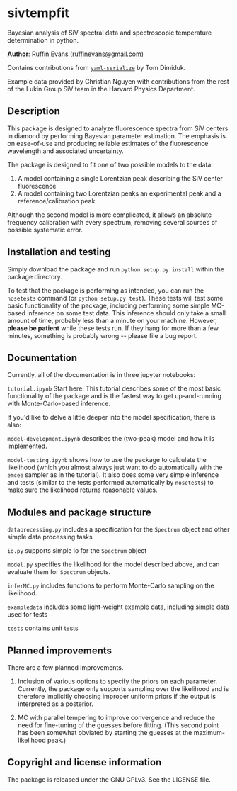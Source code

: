 # sivtempfit
Bayesian analysis of SiV spectral data and spectroscopic temperature determination in python.

**Author**: Ruffin Evans (ruffinevans@gmail.com)

Contains contributions from [`yaml-serialize`](https://github.com/tdimiduk/yaml-serialize) by Tom Dimiduk.

Example data provided by Christian Nguyen with contributions from the rest of the Lukin Group SiV team in the Harvard Physics Department.

## Description
This package is designed to analyze fluorescence spectra from SiV centers in diamond by performing Bayesian parameter estimation. The emphasis is on ease-of-use and producing reliable estimates of the fluorescence wavelength and associated uncertainty.

The package is designed to fit one of two possible models to the data: 

1. A model containing a single Lorentzian peak describing the SiV center fluorescence
2. A model containing two Lorentzian peaks an experimental peak and a reference/calibration peak.

Although the second model is more complicated, it allows an absolute frequency calibration with every spectrum, removing several sources of possible systematic error.

## Installation and testing

Simply download the package and run `python setup.py install` within the package directory.

To test that the package is performing as intended, you can run the `nosetests` command (or `python setup.py test`). These tests will test some basic functionality of the package, including performing some simple MC-based inference on some test data. This inference should only take a small amount of time, probably less than a minute on your machine. However, **please be patient** while these tests run. If they hang for more than a few minutes, something is probably wrong -- please file a bug report.

## Documentation

Currently, all of the documentation is in three jupyter notebooks:

`tutorial.ipynb` Start here. This tutorial describes some of the most basic functionality of the package and is the fastest way to get up-and-running with Monte-Carlo-based inference.

If you'd like to delve a little deeper into the model specification, there is also:

`model-development.ipynb` describes the (two-peak) model and how it is implemented.

`model-testing.ipynb` shows how to use the package to calculate the likelihood (which you almost always just want to do automatically with the `emcee` sampler as in the tutorial). It also does some very simple inference and tests (similar to the tests performed automatically by `nosetests`) to make sure the likelihood returns reasonable values.

## Modules and package structure

`dataprocessing.py` includes a specification for the `Spectrum` object and other simple data processing tasks

`io.py` supports simple io for the `Spectrum` object

`model.py` specifies the likelihood for the model described above, and can evaluate them for `Spectrum` objects.

`inferMC.py` includes functions to perform Monte-Carlo sampling on the likelihood.

`exampledata` includes some light-weight example data, including simple data used for tests

`tests` contains unit tests

## Planned improvements

There are a few planned improvements.

1. Inclusion of various options to specify the priors on each parameter. Currently, the package only supports sampling over the likelihood and is therefore implicitly choosing improper uniform priors if the output is interpreted as a posterior.

2. MC with parallel tempering to improve convergence and reduce the need for fine-tuning of the guesses before fitting. (This second point has been somewhat obviated by starting the guesses at the maximum-likelihood peak.)

## Copyright and license information

The package is released under the GNU GPLv3. See the LICENSE file.
